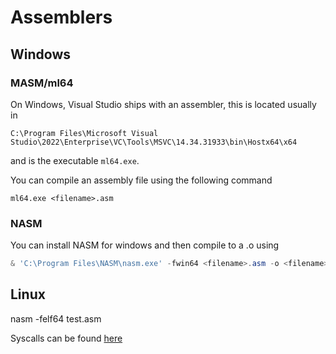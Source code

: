 # Assemblers

## Windows

### MASM/ml64

On Windows, Visual Studio ships with an assembler, this is located usually in

```
C:\Program Files\Microsoft Visual Studio\2022\Enterprise\VC\Tools\MSVC\14.34.31933\bin\Hostx64\x64
```

and is the executable `ml64.exe`.

You can compile an assembly file using the following command

```
ml64.exe <filename>.asm
```

### NASM

You can install NASM for windows and then compile to a .o using

```powershell
& 'C:\Program Files\NASM\nasm.exe' -fwin64 <filename>.asm -o <filename>.o
```

## Linux

nasm -felf64 test.asm

Syscalls can be found [here](https://chromium.googlesource.com/chromiumos/docs/+/HEAD/constants/syscalls.md)
